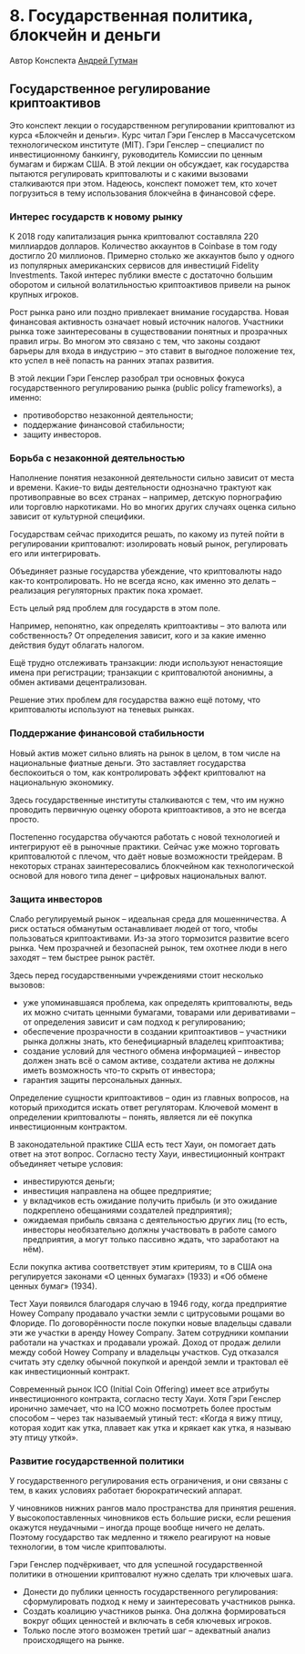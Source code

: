 # 8. Государственная политика, блокчейн и деньги

Автор Конспекта [Андрей Гутман](https://vc.ru/u/1386574-andrey-gutman)

## Государственное регулирование криптоактивов

Это конспект лекции о государственном регулировании криптовалют из курса «Блокчейн и деньги». Курс читал Гэри Генслер в Массачусетском технологическом институте (MIT). Гэри Генслер – специалист по инвестиционному банкингу, руководитель Комиссии по ценным бумагам и биржам США. В этой лекции он обсуждает, как государства пытаются регулировать криптовалюты и с какими вызовами сталкиваются при этом. Надеюсь, конспект поможет тем, кто хочет погрузиться в тему использования блокчейна в финансовой сфере.

### Интерес государств к новому рынку

К 2018 году капитализация рынка криптовалют составляла 220 миллиардов долларов. Количество аккаунтов в Coinbase в том году достигло 20 миллионов. Примерно столько же аккаунтов было у одного из популярных американских сервисов для инвестиций Fidelity Investments. Такой интерес публики вместе с достаточно большим оборотом и сильной волатильностью криптоактивов привели на рынок крупных игроков.

Рост рынка рано или поздно привлекает внимание государства. Новая финансовая активность означает новый источник налогов. Участники рынка тоже заинтересованы в существовании понятных и прозрачных правил игры. Во многом это связано с тем, что законы создают барьеры для входа в индустрию – это ставит в выгодное положение тех, кто успел в неё попасть на ранних этапах развития.

В этой лекции Гэри Генслер разобрал три основных фокуса государственного регулированию рынка (public policy frameworks), а именно:

* противоборство незаконной деятельности;
* поддержание финансовой стабильности;
* защиту инвесторов.

### Борьба с незаконной деятельностью

Наполнение понятия незаконной деятельности сильно зависит от места и времени. Какие-то виды деятельности однозначно трактуют как противоправные во всех странах – например, детскую порнографию или торговлю наркотиками. Но во многих других случаях оценка сильно зависит от культурной специфики.

Государствам сейчас приходится решать, по какому из путей пойти в регулировании криптовалют: изолировать новый рынок, регулировать его или интегрировать.

Объединяет разные государства убеждение, что криптовалюты надо как-то контролировать. Но не всегда ясно, как именно это делать – реализация регуляторных практик пока хромает.

Есть целый ряд проблем для государств в этом поле.

Например, непонятно, как определять криптоактивы – это валюта или собственность? От определения зависит, кого и за какие именно действия будут облагать налогом.

Ещё трудно отслеживать транзакции: люди используют ненастоящие имена при регистрации; транзакции с криптовалютой анонимны, а обмен активами децентрализован.

Решение этих проблем для государства важно ещё потому, что криптовалюты используют на теневых рынках.

### Поддержание финансовой стабильности

Новый актив может сильно влиять на рынок в целом, в том числе на национальные фиатные деньги. Это заставляет государства беспокоиться о том, как контролировать эффект криптовалют на национальную экономику.

Здесь государственные институты сталкиваются с тем, что им нужно проводить первичную оценку оборота криптоактивов, а это не всегда просто.

Постепенно государства обучаются работать с новой технологией и интегрируют её в рыночные практики. Сейчас уже можно торговать криптовалютой с плечом, что даёт новые возможности трейдерам. В некоторых странах заинтересовались блокчейном как технологической основой для нового типа денег – цифровых национальных валют.

### Защита инвесторов

Слабо регулируемый рынок – идеальная среда для мошенничества. А риск остаться обманутым останавливает людей от того, чтобы пользоваться криптоактивами. Из-за этого тормозится развитие всего рынка. Чем прозрачней и безопасней рынок, тем охотнее люди в него заходят – тем быстрее рынок растёт.

Здесь перед государственными учреждениями стоит несколько вызовов:

* уже упоминавшаяся проблема, как определять криптовалюты, ведь их можно считать ценными бумагами, товарами или деривативами – от определения зависит и сам подход к регулированию;
* обеспечение прозрачности в создании криптоактивов – участники рынка должны знать, кто бенефициарный владелец криптоактива;
* создание условий для честного обмена информацией – инвестор должен знать всё о самом активе, создатели актива не должны иметь возможность что-то скрыть от инвестора;
* гарантия защиты персональных данных.

Определение сущности криптоактивов – один из главных вопросов, на который приходится искать ответ регуляторам. Ключевой момент в определении криптовалюты – понять, является ли её покупка инвестиционным контрактом.

В законодательной практике США есть тест Хауи, он помогает дать ответ на этот вопрос. Согласно тесту Хауи, инвестиционный контракт объединяет четыре условия:

* инвестируются деньги;
* инвестиция направлена на общее предприятие;
* у вкладчиков есть ожидание получить прибыль (и это ожидание подкреплено обещаниями создателей предприятия);
* ожидаемая прибыль связана с деятельностью других лиц (то есть, инвесторы необязательно должны участвовать в работе самого предприятия, а могут только пассивно ждать, что заработают на нём).

Если покупка актива соответствует этим критериям, то в США она регулируется законами «О ценных бумагах» (1933) и «Об обмене ценных бумаг» (1934).

Тест Хауи появился благодаря случаю в 1946 году, когда предприятие Howey Company продавало участки земли с цитрусовыми рощами во Флориде. По договорённости после покупки новые владельцы сдавали эти же участки в аренду Howey Company. Затем сотрудники компании работали на участках и продавали урожай. Доход от продаж делили между собой Howey Company и владельцы участков. Суд отказался считать эту сделку обычной покупкой и арендой земли и трактовал её как инвестиционный контракт.

Современный рынок ICO (Initial Coin Offering) имеет все атрибуты инвестиционного контракта, согласно тесту Хауи. Хотя Гэри Генслер иронично замечает, что на ICO можно посмотреть более простым способом – через так называемый утиный тест: «Когда я вижу птицу, которая ходит как утка, плавает как утка и крякает как утка, я называю эту птицу уткой».

### Развитие государственной политики

У государственного регулирования есть ограничения, и они связаны с тем, в каких условиях работает бюрократический аппарат.

У чиновников нижних рангов мало пространства для принятия решения. У высокопоставленных чиновников есть большие риски, если решения окажутся неудачными – иногда проще вообще ничего не делать. Поэтому государство так медленно и тяжело реагируют на новые технологии, в том числе криптовалюты.

Гэри Генслер подчёркивает, что для успешной государственной политики в отношении криптовалют нужно сделать три ключевых шага.

* Донести до публики ценность государственного регулирования: сформулировать подход к нему и заинтересовать участников рынка.
* Создать коалицию участников рынка. Она должна формироваться вокруг общих ценностей и включать в себя ключевых игроков.
* Только после этого возможен третий шаг – адекватный анализ происходящего на рынке.
